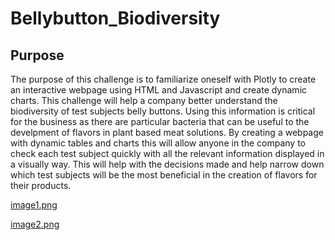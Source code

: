 # Bellybutton_Biodiversity

## Purpose 
The purpose of this challenge is to familiarize oneself with Plotly to create an interactive webpage using HTML and Javascript and create dynamic charts. This challenge will help a company better understand the biodiversity of test subjects belly buttons. Using this information is critical for the business as there are particular bacteria that can be useful to the develpment of flavors in plant based meat solutions. By creating a webpage with dynamic tables and charts this will allow anyone in the company to check each test subject quickly with all the relevant information displayed in a visually way. This will help with the decisions made and help narrow down which test subjects will be the most beneficial in the creation of flavors for their products. 

[image1.png](https://github.com/mselover21/Bellybutton_Biodiversity/blob/main/images/image1.png)

[image2.png](https://github.com/mselover21/Bellybutton_Biodiversity/blob/main/images/image2.png)
